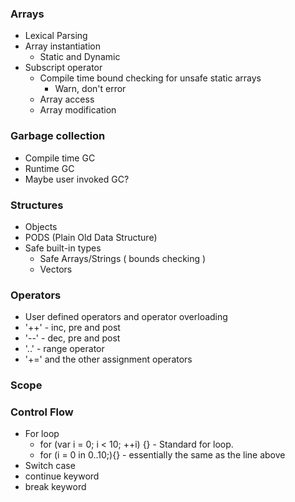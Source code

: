 ### Arrays
  - Lexical Parsing
  - Array instantiation 
    + Static and Dynamic
  - Subscript operator
    + Compile time bound checking for unsafe static arrays
        - Warn, don't error
    + Array access
    + Array modification

### Garbage collection
  - Compile time GC
  - Runtime GC
  - Maybe user invoked GC?

### Structures
  - Objects
  - PODS (Plain Old Data Structure)
  - Safe built-in types
    + Safe Arrays/Strings ( bounds checking )
    + Vectors

### Operators
  - User defined operators and operator overloading
  - '++' - inc, pre and post
  - '--' - dec, pre and post
  - '..' - range operator
  - '+=' and the other assignment operators

### Scope

### Control Flow
  - For loop
    + for (var i = 0; i < 10; ++i) {}   - Standard for loop.
    + for (i = 0 in 0..10;){}  - essentially the same as the line above
  - Switch case
  - continue keyword
  - break keyword
